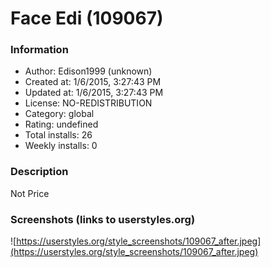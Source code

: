 # Face Edi (109067)

### Information
- Author: Edison1999 (unknown)
- Created at: 1/6/2015, 3:27:43 PM
- Updated at: 1/6/2015, 3:27:43 PM
- License: NO-REDISTRIBUTION
- Category: global
- Rating: undefined
- Total installs: 26
- Weekly installs: 0


### Description
Not Price


### Screenshots (links to userstyles.org)
![https://userstyles.org/style_screenshots/109067_after.jpeg](https://userstyles.org/style_screenshots/109067_after.jpeg)


